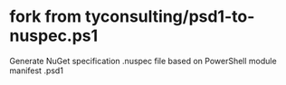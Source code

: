 # fork from  tyconsulting/psd1-to-nuspec.ps1
Generate NuGet specification .nuspec file based on PowerShell module manifest .psd1